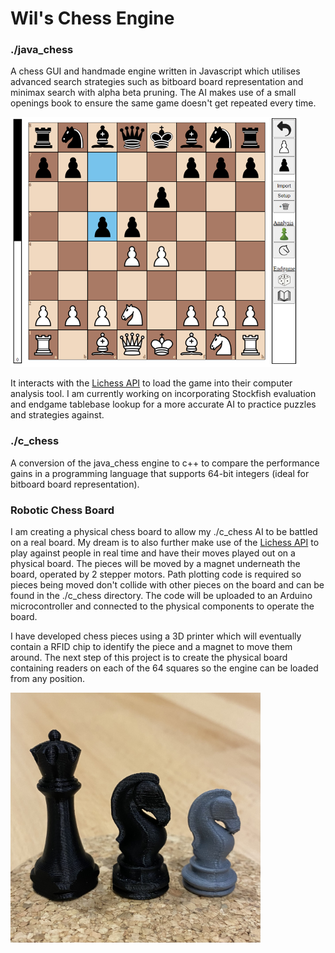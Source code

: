# Wil's Chess Engine

### ./java_chess 

A chess GUI and handmade engine written in Javascript which utilises advanced search strategies such as bitboard board representation and minimax search with alpha beta pruning. The AI makes use of a small openings book to ensure the same game doesn't get repeated every time.

<img src="./imgs/webpage_screenshot.png" style="margin: auto;" alt="Java Chess" height="400"/>

It interacts with the [Lichess API](https://lichess.org/api) to load the game into their computer analysis tool. I am currently working on incorporating Stockfish evaluation and endgame tablebase lookup for a more accurate AI to practice puzzles and strategies against. 

### ./c_chess

A conversion of the java_chess engine to c++ to compare the performance gains in a programming language that supports 64-bit integers (ideal for bitboard board representation).

### Robotic Chess Board

I am creating a physical chess board to allow my ./c_chess AI to be battled on a real board. My dream is to also further make use of the [Lichess API](https://lichess.org/api) to play against people in real time and have their moves played out on a physical board. The pieces will be moved by a magnet underneath the board, operated by 2 stepper motors. Path plotting code is required so pieces being moved don't collide with other pieces on the board and can be found in the ./c_chess directory. The code will be uploaded to an Arduino microcontroller and connected to the physical components to operate the board.

I have developed chess pieces using a 3D printer which will eventually contain a RFID chip to identify the piece and a magnet to move them around. The next step of this project is to create the physical board containing readers on each of the 64 squares so the engine can be loaded from any position.   

<img src="./imgs/3d_printed_chess_pieces.jpg" style="margin: auto;" alt="3D Printed Chess Pieces" height="400"/>
